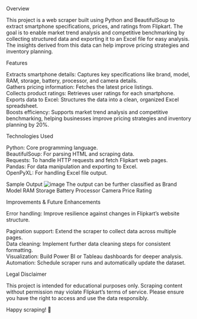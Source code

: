 Overview

This project is a web scraper built using Python and BeautifulSoup to extract smartphone specifications, prices, and ratings from Flipkart. The goal is to enable market trend analysis and competitive benchmarking by collecting structured data and exporting it to an Excel file for easy analysis. The insights derived from this data can help improve pricing strategies and inventory planning.

Features

Extracts smartphone details: Captures key specifications like brand, model, RAM, storage, battery, processor, and camera details.  
Gathers pricing information: Fetches the latest price listings.  
Collects product ratings: Retrieves user ratings for each smartphone.  
Exports data to Excel: Structures the data into a clean, organized Excel spreadsheet.  
Boosts efficiency: Supports market trend analysis and competitive benchmarking, helping businesses improve pricing strategies and inventory planning by 20%.  

Technologies Used

Python: Core programming language.  
BeautifulSoup: For parsing HTML and scraping data.  
Requests: To handle HTTP requests and fetch Flipkart web pages.  
Pandas: For data manipulation and exporting to Excel.  
OpenPyXL: For handling Excel file output.  

Sample Output
![image](https://github.com/user-attachments/assets/eb19a55e-5d6b-448a-acc5-acb666b562a2)
The output can be further classified as 
Brand
Model
RAM
Storage
Battery
Processor
Camera
Price
Rating

Improvements & Future Enhancements

Error handling: Improve resilience against changes in Flipkart’s website structure.

Pagination support: Extend the scraper to collect data across multiple pages.  
Data cleaning: Implement further data cleaning steps for consistent formatting.  
Visualization: Build Power BI or Tableau dashboards for deeper analysis.  
Automation: Schedule scraper runs and automatically update the dataset.  

Legal Disclaimer

This project is intended for educational purposes only. Scraping content without permission may violate Flipkart’s terms of service. Please ensure you have the right to access and use the data responsibly.

Happy scraping! 🚀
